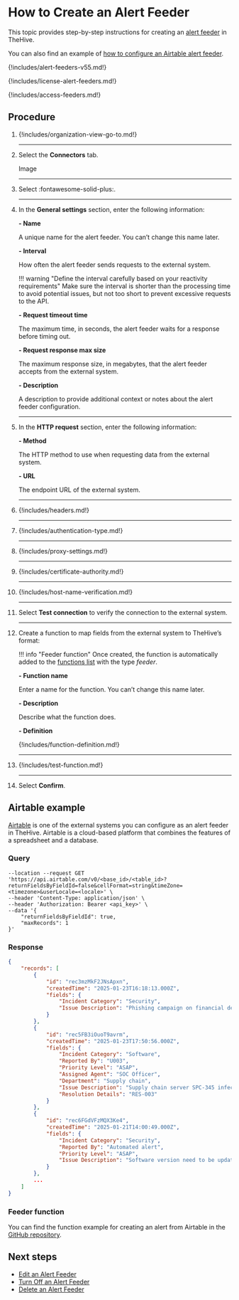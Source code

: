 # How to Create an Alert Feeder

This topic provides step-by-step instructions for creating an [alert feeder](about-feeders.md) in TheHive.

You can also find an example of [how to configure an Airtable alert feeder](#airtable-example).

{!includes/alert-feeders-v55.md!}

{!includes/license-alert-feeders.md!}

{!includes/access-feeders.md!}

## Procedure

1. {!includes/organization-view-go-to.md!}

    ---

2. Select the **Connectors** tab.

    Image

    ---

3. Select :fontawesome-solid-plus:.

    ---

4. In the **General settings** section, enter the following information:

    **- Name**

    A unique name for the alert feeder. You can’t change this name later.

    **- Interval**

    How often the alert feeder sends requests to the external system.

    !!! warning "Define the interval carefully based on your reactivity requirements"
        Make sure the interval is shorter than the processing time to avoid potential issues, but not too short to prevent excessive requests to the API.

    **- Request timeout time**

    The maximum time, in seconds, the alert feeder waits for a response before timing out.

    **- Request response max size**

    The maximum response size, in megabytes, that the alert feeder accepts from the external system.

    **- Description**

    A description to provide additional context or notes about the alert feeder configuration.

    ---

5. In the **HTTP request** section, enter the following information:

    **- Method**

    The HTTP method to use when requesting data from the external system.

    **- URL**

    The endpoint URL of the external system.

    ---

6. {!includes/headers.md!}

    ---

7. {!includes/authentication-type.md!}

    ---

8. {!includes/proxy-settings.md!}

    ---

9. {!includes/certificate-authority.md!}

    ---

10. {!includes/host-name-verification.md!}

    ---

11. Select **Test connection** to verify the connection to the external system.

    ---

12. Create a function to map fields from the external system to TheHive’s format:

    !!! info "Feeder function"
        Once created, the function is automatically added to the [functions list](../manage-functions/about-functions.md) with the type *feeder*. 

    **- Function name**

    Enter a name for the function. You can’t change this name later.

    **- Description**

    Describe what the function does.

    **- Definition**

    {!includes/function-definition.md!}

    ---

13. {!includes/test-function.md!}

    ---

14. Select **Confirm**.

## Airtable example

[Airtable](https://www.airtable.com/) is one of the external systems you can configure as an alert feeder in TheHive. Airtable is a cloud-based platform that combines the features of a spreadsheet and a database.

### Query

``` curl 
--location --request GET 'https://api.airtable.com/v0/<base_id>/<table_id>?returnFieldsByFieldId=false&cellFormat=string&timeZone=<timezone>&userLocale=<locale>' \
--header 'Content-Type: application/json' \
--header 'Authorization: Bearer <api_key>' \
--data '{
    "returnFieldsByFieldId": true,
    "maxRecords": 1
}'
```

### Response

``` json
{
    "records": [
        {
            "id": "rec3mzMkF2JNsApxn",
            "createdTime": "2025-01-23T16:18:13.000Z",
            "fields": {
                "Incident Category": "Security",
                "Issue Description": "Phishing campaign on financial department"
            }
        },
        {
            "id": "rec5FB3iOuoT9avrm",
            "createdTime": "2025-01-23T17:50:56.000Z",
            "fields": {
                "Incident Category": "Software",  
                "Reported By": "U003",  
                "Priority Level": "ASAP",  
                "Assigned Agent": "SOC Officer",  
                "Department": "Supply chain",  
                "Issue Description": "Supply chain server SPC-345 infected",  
                "Resolution Details": "RES-003"
            }
        },
        {
            "id": "rec6FGdVFzMQX3Ke4",
            "createdTime": "2025-01-21T14:00:49.000Z",
            "fields": {
                "Incident Category": "Security",
                "Reported By": "Automated alert",
                "Priority Level": "ASAP",
                "Issue Description": "Software version need to be updated"
            }
        },
        ...
    ]
}
```

### Feeder function

You can find the function example for creating an alert from Airtable in the [GitHub repository]().

## Next steps

* [Edit an Alert Feeder](edit-a-feeder.md)
* [Turn Off an Alert Feeder](turn-off-a-feeder.md)
* [Delete an Alert Feeder](delete-a-feeder.md)